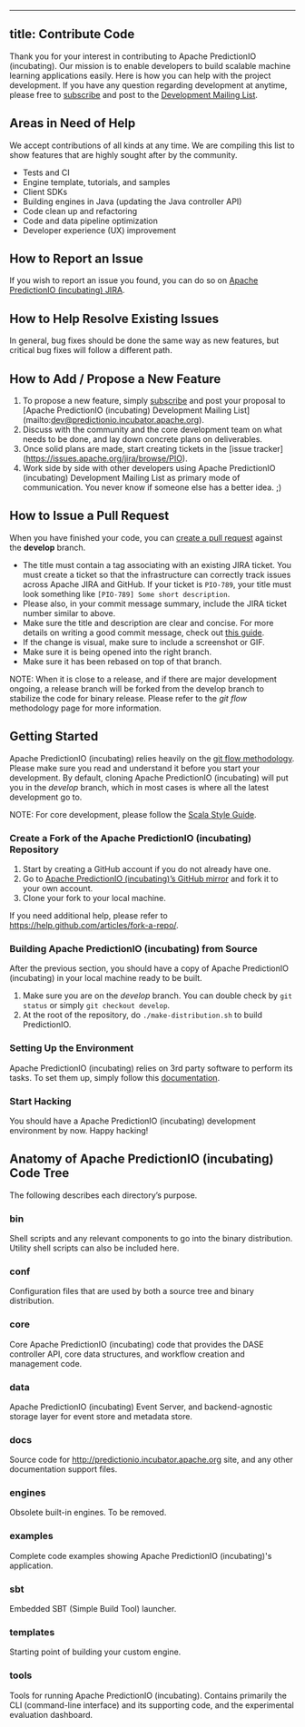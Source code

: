 <!--
Licensed to the Apache Software Foundation (ASF) under one or more
contributor license agreements.  See the NOTICE file distributed with
this work for additional information regarding copyright ownership.
The ASF licenses this file to You under the Apache License, Version 2.0
(the "License"); you may not use this file except in compliance with
the License.  You may obtain a copy of the License at

    http://www.apache.org/licenses/LICENSE-2.0

Unless required by applicable law or agreed to in writing, software
distributed under the License is distributed on an "AS IS" BASIS,
WITHOUT WARRANTIES OR CONDITIONS OF ANY KIND, either express or implied.
See the License for the specific language governing permissions and
limitations under the License.
-->

---
title:  Contribute Code
---

Thank you for your interest in contributing to Apache PredictionIO (incubating).
Our mission is to enable developers to build scalable machine learning
applications easily. Here is how you can help with the project development. If
you have any question regarding development at anytime, please free to
[subscribe](mailto:dev-subscribe@predictionio.incubator.apache.org) and post to
the [Development Mailing
List](mailto:dev-subscribe@predictionio.incubator.apache.org).

## Areas in Need of Help

We accept contributions of all kinds at any time. We are compiling this list to
show features that are highly sought after by the community.

- Tests and CI
- Engine template, tutorials, and samples
- Client SDKs
- Building engines in Java (updating the Java controller API)
- Code clean up and refactoring
- Code and data pipeline optimization
- Developer experience (UX) improvement

## How to Report an Issue

If you wish to report an issue you found, you can do so on [Apache PredictionIO
(incubating) JIRA](https://issues.apache.org/jira/browse/PIO).

## How to Help Resolve Existing Issues

In general, bug fixes should be done the same way as new features, but critical
bug fixes will follow a different path.

## How to Add / Propose a New Feature

1. To propose a new feature, simply
   [subscribe](mailto:dev-subscribe@predictionio.incubator.apache.org) and post
   your proposal to [Apache PredictionIO (incubating) Development Mailing List]
   (mailto:dev@predictionio.incubator.apache.org).
2. Discuss with the community and the core development team on what needs to be
   done, and lay down concrete plans on deliverables.
3. Once solid plans are made, start creating tickets in the [issue tracker]
   (https://issues.apache.org/jira/browse/PIO).
4. Work side by side with other developers using Apache PredictionIO
   (incubating) Development Mailing List as primary mode of communication. You
   never know if someone else has a better idea. ;)


## How to Issue a Pull Request

When you have finished your code, you can [create a pull
request](https://help.github.com/articles/creating-a-pull-request/) against the
**develop** branch.

- The title must contain a tag associating with an existing JIRA ticket. You
  must create a ticket so that the infrastructure can correctly track issues
  across Apache JIRA and GitHub. If your ticket is `PIO-789`, your title must
  look something like `[PIO-789] Some short description`.
- Please also, in your commit message summary, include the JIRA ticket number
  similar to above.
- Make sure the title and description are clear and concise. For more details on
  writing a good commit message, check out [this
  guide](http://tbaggery.com/2008/04/19/a-note-about-git-commit-messages.html).
- If the change is visual, make sure to include a screenshot or GIF.
- Make sure it is being opened into the right branch.
- Make sure it has been rebased on top of that branch.

NOTE: When it is close to a release, and if there are major development ongoing,
a release branch will be forked from the develop branch to stabilize the code
for binary release. Please refer to the *git flow* methodology page for more
information.

## Getting Started

Apache PredictionIO (incubating) relies heavily on the [git flow methodology](
http://nvie.com/posts/a-successful-git-branching-model/). Please make sure you
read and understand it before you start your development. By default, cloning
Apache PredictionIO (incubating) will put you in the *develop* branch, which in
most cases is where all the latest development go to.

NOTE: For core development, please follow the [Scala Style Guide](http://docs.scala-lang.org/style/).

### Create a Fork of the Apache PredictionIO (incubating) Repository

1. Start by creating a GitHub account if you do not already have one.
2. Go to [Apache PredictionIO (incubating)’s GitHub
   mirror](https://github.com/PredictionIO/PredictionIO) and fork it to your own
   account.
3. Clone your fork to your local machine.

If you need additional help, please refer to
https://help.github.com/articles/fork-a-repo/.

### Building Apache PredictionIO (incubating) from Source

After the previous section, you should have a copy of Apache PredictionIO
(incubating) in your local machine ready to be built.

1. Make sure you are on the *develop* branch. You can double check by `git
   status` or simply `git checkout develop`.
2. At the root of the repository, do `./make-distribution.sh` to build
   PredictionIO.

### Setting Up the Environment

Apache PredictionIO (incubating) relies on 3rd party software to perform its
tasks. To set them up, simply follow this [documentation](
http://docs.prediction.io/install/install-sourcecode/#installing-dependencies).

### Start Hacking

You should have a Apache PredictionIO (incubating) development environment by
now. Happy hacking!

## Anatomy of Apache PredictionIO (incubating) Code Tree

The following describes each directory’s purpose.

### bin

Shell scripts and any relevant components to go into the binary distribution.
Utility shell scripts can also be included here.

### conf

Configuration files that are used by both a source tree and binary distribution.

### core

Core Apache PredictionIO (incubating) code that provides the DASE controller
API, core data structures, and workflow creation and management code.

### data

Apache PredictionIO (incubating) Event Server, and backend-agnostic storage
layer for event store and metadata store.

### docs

Source code for http://predictionio.incubator.apache.org site, and any other
documentation support files.

### engines

Obsolete built-in engines. To be removed.

### examples

Complete code examples showing Apache PredictionIO (incubating)'s application.

### sbt

Embedded SBT (Simple Build Tool) launcher.

### templates

Starting point of building your custom engine.

### tools

Tools for running Apache PredictionIO (incubating). Contains primarily the CLI
(command-line interface) and its supporting code, and the experimental
evaluation dashboard.
